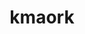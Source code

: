---
title: kmaork
github: https://github.com/kmaork
mode: dark
transition: 3s
archetype:
- Animation
---